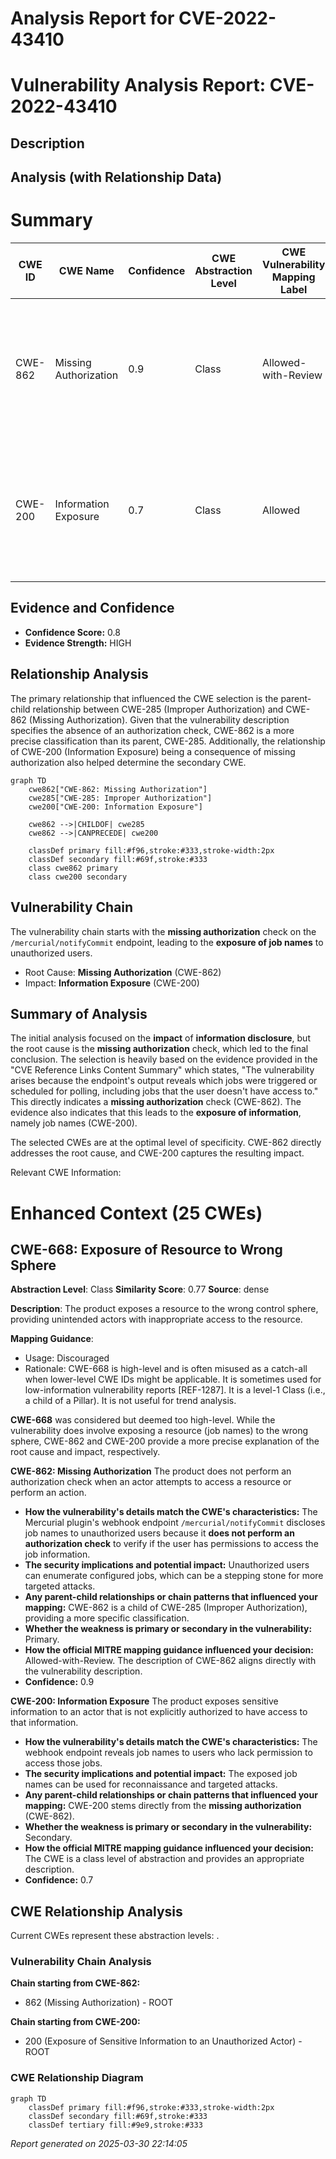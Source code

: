 # Analysis Report for CVE-2022-43410

# Vulnerability Analysis Report: CVE-2022-43410

## Description



## Analysis (with Relationship Data)

# Summary
| CWE ID | CWE Name | Confidence | CWE Abstraction Level | CWE Vulnerability Mapping Label | CWE-Vulnerability Mapping Notes |
|---|---|---|---|---|---|
| CWE-862 | Missing Authorization | 0.9 | Class | Allowed-with-Review | The product does not perform an authorization check when an actor attempts to access a resource or perform an action. |
| CWE-200 | Information Exposure | 0.7 | Class | Allowed | The product exposes sensitive information to an actor that is not explicitly authorized to have access to that information. |

## Evidence and Confidence

*   **Confidence Score:** 0.8
*   **Evidence Strength:** HIGH

## Relationship Analysis
The primary relationship that influenced the CWE selection is the parent-child relationship between CWE-285 (Improper Authorization) and CWE-862 (Missing Authorization). Given that the vulnerability description specifies the absence of an authorization check, CWE-862 is a more precise classification than its parent, CWE-285. Additionally, the relationship of CWE-200 (Information Exposure) being a consequence of missing authorization also helped determine the secondary CWE.

```mermaid
graph TD
    cwe862["CWE-862: Missing Authorization"]
    cwe285["CWE-285: Improper Authorization"]
    cwe200["CWE-200: Information Exposure"]
    
    cwe862 -->|CHILDOF| cwe285
    cwe862 -->|CANPRECEDE| cwe200
    
    classDef primary fill:#f96,stroke:#333,stroke-width:2px
    classDef secondary fill:#69f,stroke:#333
    class cwe862 primary
    class cwe200 secondary
```

## Vulnerability Chain
The vulnerability chain starts with the **missing authorization** check on the `/mercurial/notifyCommit` endpoint, leading to the **exposure of job names** to unauthorized users.
  - Root Cause: **Missing Authorization** (CWE-862)
  - Impact: **Information Exposure** (CWE-200)

## Summary of Analysis
The initial analysis focused on the **impact** of **information disclosure**, but the root cause is the **missing authorization** check, which led to the final conclusion. The selection is heavily based on the evidence provided in the "CVE Reference Links Content Summary" which states, "The vulnerability arises because the endpoint's output reveals which jobs were triggered or scheduled for polling, including jobs that the user doesn't have access to." This directly indicates a **missing authorization** check (CWE-862). The evidence also indicates that this leads to the **exposure of information**, namely job names (CWE-200).

The selected CWEs are at the optimal level of specificity. CWE-862 directly addresses the root cause, and CWE-200 captures the resulting impact.

Relevant CWE Information:

# Enhanced Context (25 CWEs)

## CWE-668: Exposure of Resource to Wrong Sphere
**Abstraction Level**: Class
**Similarity Score**: 0.77
**Source**: dense

**Description**:
The product exposes a resource to the wrong control sphere, providing unintended actors with inappropriate access to the resource.

**Mapping Guidance**:
- Usage: Discouraged
- Rationale: CWE-668 is high-level and is often misused as a catch-all when lower-level CWE IDs might be applicable. It is sometimes used for low-information vulnerability reports [REF-1287]. It is a level-1 Class (i.e., a child of a Pillar). It is not useful for trend analysis.

**CWE-668** was considered but deemed too high-level. While the vulnerability does involve exposing a resource (job names) to the wrong sphere, CWE-862 and CWE-200 provide a more precise explanation of the root cause and impact, respectively.

**CWE-862: Missing Authorization**
The product does not perform an authorization check when an actor attempts to access a resource or perform an action.
- **How the vulnerability's details match the CWE's characteristics:** The Mercurial plugin's webhook endpoint `/mercurial/notifyCommit` discloses job names to unauthorized users because it **does not perform an authorization check** to verify if the user has permissions to access the job information.
- **The security implications and potential impact:** Unauthorized users can enumerate configured jobs, which can be a stepping stone for more targeted attacks.
- **Any parent-child relationships or chain patterns that influenced your mapping:** CWE-862 is a child of CWE-285 (Improper Authorization), providing a more specific classification.
- **Whether the weakness is primary or secondary in the vulnerability:** Primary.
- **How the official MITRE mapping guidance influenced your decision:** Allowed-with-Review. The description of CWE-862 aligns directly with the vulnerability description.
- **Confidence:** 0.9

**CWE-200: Information Exposure**
The product exposes sensitive information to an actor that is not explicitly authorized to have access to that information.
- **How the vulnerability's details match the CWE's characteristics:** The webhook endpoint reveals job names to users who lack permission to access those jobs.
- **The security implications and potential impact:** The exposed job names can be used for reconnaissance and targeted attacks.
- **Any parent-child relationships or chain patterns that influenced your mapping:** CWE-200 stems directly from the **missing authorization** (CWE-862).
- **Whether the weakness is primary or secondary in the vulnerability:** Secondary.
- **How the official MITRE mapping guidance influenced your decision:** The CWE is a class level of abstraction and provides an appropriate description.
- **Confidence:** 0.7


## CWE Relationship Analysis

Current CWEs represent these abstraction levels: .


### Vulnerability Chain Analysis

**Chain starting from CWE-862:**
- 862 (Missing Authorization) - ROOT


**Chain starting from CWE-200:**
- 200 (Exposure of Sensitive Information to an Unauthorized Actor) - ROOT



### CWE Relationship Diagram

```mermaid
graph TD
    classDef primary fill:#f96,stroke:#333,stroke-width:2px
    classDef secondary fill:#69f,stroke:#333
    classDef tertiary fill:#9e9,stroke:#333
```



*Report generated on 2025-03-30 22:14:05*
